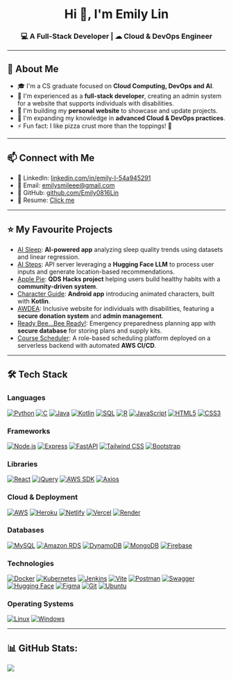 <h1 align="center">Hi 👋, I'm Emily Lin</h1>  
<h3 align="center">💻 A Full-Stack Developer | ☁ Cloud & DevOps Engineer </h3>  

---  
## 🚀 About Me  
- 🎓 I'm a CS graduate focused on **Cloud Computing, DevOps and AI**.
- 🌟 I'm experienced as a **full-stack developer**, creating an admin system for a website that supports individuals with disabilities.
- 🔭 I'm building my **personal website** to showcase and update projects.  
- 🌱 I'm expanding my knowledge in **advanced Cloud & DevOps practices**.  
- ⚡ Fun fact: I like pizza crust more than the toppings! 🍕  

---
## 📫 Connect with Me
- 💼 LinkedIn: [linkedin.com/in/emily-l-54a945291](https://www.linkedin.com/in/emily-lin-54a945291/)
- 📧 Email: [emilysmileee@gmail.com](mailto:emilysmileee@gmail.com)  
- 🐙 GitHub: [github.com/Emily0816Lin](https://github.com/Emily0816Lin)
- 📄 Resume:  [Click me](https://drive.google.com/file/d/1j1ga6QDvi2pm2zX2Bqzx46KAN6oTf501/view?usp=sharing) 
<!-- - 👨‍💻 Portfolio : [Portfolio link](Portfolio link) -->


---
## ⭐ My Favourite Projects  
- [AI Sleep](https://github.com/Emily0816Lin/AI_Sleep): **AI-powered app** analyzing sleep quality trends using datasets and linear regression.  
- [AI Steps](https://github.com/Emily0816Lin/AI_Steps): API server leveraging a **Hugging Face LLM** to process user inputs and generate location-based recommendations.  
- [Apple Pie](https://github.com/Emily0816Lin/ApplePie_QDS2024): **QDS Hacks project** helping users build healthy habits with a **community-driven system**.  
- [Character Guide](LINK): **Android app** introducing animated characters, built with **Kotlin**.  
- [AWDEA](https://awdea.org/): Inclusive website for individuals with disabilities, featuring a **secure donation system** and **admin management**.  
- [Ready Bee…Bee Ready!](https://github.com/Emily0816Lin/ReadyBee_BeeReady): Emergency preparedness planning app with **secure database** for storing plans and supply kits.
- [Course Scheduler](https://github.com/Emily0816Lin/CourseScheduler): A role-based scheduling platform deployed on a serverless backend with automated **AWS CI/CD**.

---
## 🛠️ Tech Stack
### Languages
[![Python](https://img.shields.io/badge/-Python-3776AB?style=for-the-badge&logo=python&logoColor=white)](https://www.python.org/)
[![C](https://img.shields.io/badge/-C-A8B9CC?style=for-the-badge&logo=c&logoColor=white)](https://www.cprogramming.com/)
[![Java](https://img.shields.io/badge/java-%23ED8B00.svg?style=for-the-badge&logo=openjdk&logoColor=white)](https://www.java.com/)
[![Kotlin](https://img.shields.io/badge/-Kotlin-0095D5?style=for-the-badge&logo=kotlin&logoColor=white)](https://kotlinlang.org/)
[![SQL](https://img.shields.io/badge/-SQL-4479A1?style=for-the-badge&logo=postgresql&logoColor=white)](https://www.postgresql.org/)
[![R](https://img.shields.io/badge/-R-276DC3?style=for-the-badge&logo=r&logoColor=white)](https://www.r-project.org/)
[![JavaScript](https://img.shields.io/badge/-JavaScript-F7DF1E?style=for-the-badge&logo=javascript&logoColor=black)](https://www.javascript.com/)
[![HTML5](https://img.shields.io/badge/-HTML5-E34F26?style=for-the-badge&logo=html5&logoColor=white)](https://developer.mozilla.org/en-US/docs/Web/Guide/HTML/HTML5)
[![CSS3](https://img.shields.io/badge/-CSS3-1572B6?style=for-the-badge&logo=css3&logoColor=white)](https://developer.mozilla.org/en-US/docs/Web/CSS)

### Frameworks
[![Node.js](https://img.shields.io/badge/-Node.js-339933?style=for-the-badge&logo=node.js&logoColor=white)](https://nodejs.org/)
[![Express](https://img.shields.io/badge/express.js-%23404d59.svg?style=for-the-badge&logo=express&logoColor=%2361DAFB)](https://expressjs.com/)
[![FastAPI](https://img.shields.io/badge/FastAPI-005571?style=for-the-badge&logo=fastapi)](https://fastapi.tiangolo.com/)
[![Tailwind CSS](https://img.shields.io/badge/-Tailwind_CSS-38B2AC?style=for-the-badge&logo=tailwind-css&logoColor=white)](https://tailwindcss.com/)
[![Bootstrap](https://img.shields.io/badge/-Bootstrap-7952B3?style=for-the-badge&logo=bootstrap&logoColor=white)](https://getbootstrap.com/)

### Libraries
[![React](https://img.shields.io/badge/-React-61DAFB?style=for-the-badge&logo=react&logoColor=white)](https://reactjs.org/)
[![jQuery](https://img.shields.io/badge/-JQuery-0769AD?style=for-the-badge&logo=jquery&logoColor=white)](https://jquery.com/)
[![AWS SDK](https://img.shields.io/badge/-AWS_SDK-232F3E?style=for-the-badge&logo=amazon-web-services&logoColor=white)](https://aws.amazon.com/sdk-for-java/)
[![Axios](https://img.shields.io/badge/-Axios-56A7F2?style=for-the-badge&logo=axios&logoColor=white)](https://axios-http.com/)

### Cloud & Deployment
[![AWS](https://img.shields.io/badge/-AWS-232F3E?style=for-the-badge&logo=amazon-web-services&logoColor=white)](https://aws.amazon.com/)
[![Heroku](https://img.shields.io/badge/heroku-%23430098.svg?style=for-the-badge&logo=heroku&logoColor=white)](https://www.heroku.com/)
[![Netlify](https://img.shields.io/badge/-Netlify-00C7B7?style=for-the-badge&logo=netlify&logoColor=white)](https://www.netlify.com/)
[![Vercel](https://img.shields.io/badge/-Vercel-000000?style=for-the-badge&logo=vercel&logoColor=white)](https://vercel.com/)
[![Render](https://img.shields.io/badge/-Render-333333?style=for-the-badge&logo=render&logoColor=white)](https://render.com/)

### Databases
[![MySQL](https://img.shields.io/badge/-MySQL-4479A1?style=for-the-badge&logo=mysql&logoColor=white)](https://www.mysql.com/)
[![Amazon RDS](https://img.shields.io/badge/-Amazon_RDS-527FFF?style=for-the-badge&logo=amazon-rds&logoColor=white)](https://aws.amazon.com/rds/)
[![DynamoDB](https://img.shields.io/badge/-DynamoDB-4053D6?style=for-the-badge&logo=amazon-dynamodb&logoColor=white)](https://aws.amazon.com/dynamodb/)
[![MongoDB](https://img.shields.io/badge/-MongoDB-47A248?style=for-the-badge&logo=mongodb&logoColor=white)](https://www.mongodb.com/)
[![Firebase](https://img.shields.io/badge/-Firebase-FFCA28?style=for-the-badge&logo=firebase&logoColor=white)](https://firebase.google.com/)

### Technologies
[![Docker](https://img.shields.io/badge/-Docker-2496ED?style=for-the-badge&logo=docker&logoColor=white)](https://www.docker.com/)
[![Kubernetes](https://img.shields.io/badge/-Kubernetes-326CE5?style=for-the-badge&logo=kubernetes&logoColor=white)](https://kubernetes.io/)
[![Jenkins](https://img.shields.io/badge/-Jenkins-D24939?style=for-the-badge&logo=jenkins&logoColor=white)](https://www.jenkins.io/)
[![Vite](https://img.shields.io/badge/vite-%23646CFF.svg?style=for-the-badge&logo=vite&logoColor=white)](https://vite.dev/)
[![Postman](https://img.shields.io/badge/-Postman-FF6C37?style=for-the-badge&logo=postman&logoColor=white)](https://www.postman.com/)
[![Swagger](https://img.shields.io/badge/Swagger-85C1AE?style=for-the-badge&logo=swagger&logoColor=white)](https://swagger.io/)
[![Hugging Face](https://img.shields.io/badge/Hugging%20Face-FFD166?logo=huggingface&logoColor=fff&style=for-the-badge)](https://huggingface.co/)
[![Figma](https://img.shields.io/badge/-Figma-F24E1E?style=for-the-badge&logo=figma&logoColor=white)](https://www.figma.com/)
[![Git](https://img.shields.io/badge/-Git-F05032?style=for-the-badge&logo=git&logoColor=white)](https://git-scm.com/)
[![Ubuntu](https://img.shields.io/badge/-Ubuntu-E95420?style=for-the-badge&logo=ubuntu&logoColor=white)](https://ubuntu.com/)

### Operating Systems
[![Linux](https://img.shields.io/badge/-Linux-FCC624?style=for-the-badge&logo=linux&logoColor=black)](https://www.linux.org/)
[![Windows](https://img.shields.io/badge/-Windows-0078D6?style=for-the-badge&logo=windows11&logoColor=white)](https://www.microsoft.com/en-ca/windows)

---
## 📊 GitHub Stats:
![](https://nirzak-streak-stats.vercel.app/?user=Emily0816Lin&theme=ambient_gradient&hide_border=false)<br/>



